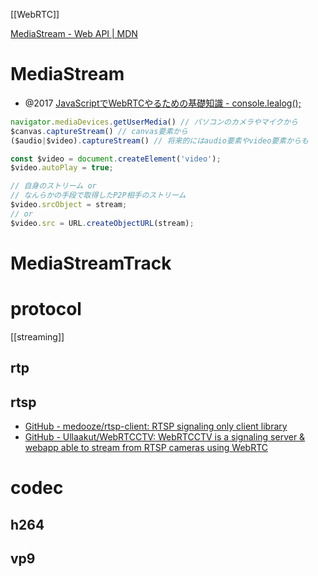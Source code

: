 [[WebRTC]]

[MediaStream - Web API | MDN](https://developer.mozilla.org/ja/docs/Web/API/MediaStream)

# MediaStream
- @2017 [JavaScriptでWebRTCやるための基礎知識 - console.lealog();](https://lealog.hateblo.jp/entry/2017/06/05/102203)
```js
navigator.mediaDevices.getUserMedia() // パソコンのカメラやマイクから
$canvas.captureStream() // canvas要素から
($audio|$video).captureStream() // 将来的にはaudio要素やvideo要素からも
```

```js
const $video = document.createElement('video');
$video.autoPlay = true;

// 自身のストリーム or
// なんらかの手段で取得したP2P相手のストリーム
$video.srcObject = stream;
// or
$video.src = URL.createObjectURL(stream);
```

# MediaStreamTrack

# protocol
[[streaming]]
## rtp

## rtsp
- [GitHub - medooze/rtsp-client: RTSP signaling only client library](https://github.com/medooze/rtsp-client)
- [GitHub - Ullaakut/WebRTCCTV: WebRTCCTV is a signaling server & webapp able to stream from RTSP cameras using WebRTC](https://github.com/Ullaakut/WebRTCCTV)

# codec
## h264
## vp9

